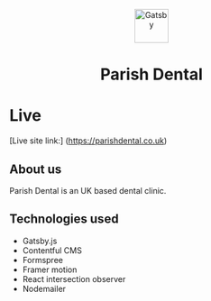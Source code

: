 <p align="center">
  <a href="https://www.gatsbyjs.com/?utm_source=starter&utm_medium=readme&utm_campaign=minimal-starter">
    <img alt="Gatsby" src="https://www.gatsbyjs.com/Gatsby-Monogram.svg" width="60" />
  </a>
</p>
<h1 align="center">
 Parish Dental
</h1>

# Live

[Live site link:] (https://parishdental.co.uk)

## About us

Parish Dental is an UK based dental clinic.

## Technologies used

- Gatsby.js
- Contentful CMS
- Formspree
- Framer motion
- React intersection observer
- Nodemailer
